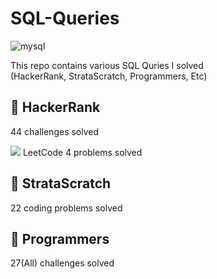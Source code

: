 SQL-Queries
===
![mysql](https://user-images.githubusercontent.com/103108988/164957769-e10d2711-1195-4a77-bb29-320366cf9779.jpeg)  

This repo contains various SQL Quries I solved  
(HackerRank, StrataScratch, Programmers, Etc)

🎯 HackerRank
---
44 challenges solved

![]('https://assets.leetcode.com/study_plan/sql/cover.png') LeetCode
4 problems solved

🎯 StrataScratch
---
22 coding problems solved

🎯 Programmers
---
27(All) challenges solved
